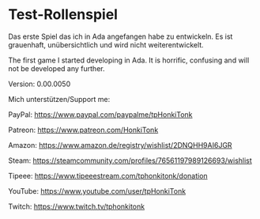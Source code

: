 # Test-Rollenspiel
Das erste Spiel das ich in Ada angefangen habe zu entwickeln. Es ist grauenhaft, unübersichtlich und wird nicht weiterentwickelt.

The first game I started developing in Ada. It is horrific, confusing and will not be developed any further.

Version: 0.00.0050

Mich unterstützen/Support me:

PayPal: https://www.paypal.com/paypalme/tpHonkiTonk

Patreon: https://www.patreon.com/HonkiTonk

Amazon: https://www.amazon.de/registry/wishlist/2DNQHH9AI6JGR

Steam: https://steamcommunity.com/profiles/76561197989126693/wishlist

Tipeee: https://www.tipeeestream.com/tphonkitonk/donation

YouTube: https://www.youtube.com/user/tpHonkiTonk

Twitch: https://www.twitch.tv/tphonkitonk
